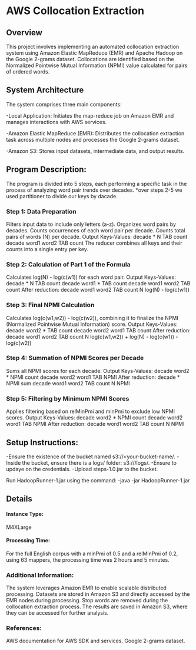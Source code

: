 # AWS Collocation Extraction
## Overview
This project involves implementing an automated collocation extraction system using Amazon Elastic MapReduce (EMR) and Apache Hadoop on the Google 2-grams dataset. Collocations are identified based on the Normalized Pointwise Mutual Information (NPMI) value calculated for pairs of ordered words.

## System Architecture
The system comprises three main components:

-Local Application: Initiates the map-reduce job on Amazon EMR and manages interactions with AWS services.

-Amazon Elastic MapReduce (EMR): Distributes the collocation extraction task across multiple nodes and processes the Google 2-grams dataset.

-Amazon S3: Stores input datasets, intermediate data, and output results.

## Program Description:
The program is divided into 5 steps, each performing a specific task in the process of analyzing word pair trends over decades.
*over steps 2-5 we used partitioner to divide our keys by dacade.

### Step 1: Data Preparation
Filters input data to include only letters (a-z).
Organizes word pairs by decades.
Counts occurrences of each word pair per decade.
Counts total pairs of words (N) per decade.
Output Keys-Values:
decade * N TAB count
decade word1 word2 TAB count
The reducer combines all keys and their counts into a single entry per key.


### Step 2: Calculation of Part 1 of the Formula
Calculates log(N) - log(c(w1)) for each word pair.
Output Keys-Values:
decade * N TAB count
decade word1 * TAB count
decade word1 word2 TAB count
After reduction: decade word1 word2 TAB count N log(N) - log(c(w1))


### Step 3: Final NPMI Calculation
Calculates log(c(w1,w2)) - log(c(w2)), combining it to finalize the NPMI (Normalized Pointwise Mutual Information) score.
Output Keys-Values:
decade word2 * TAB count
decade word2 word1 TAB count
After reduction: decade word1 word2 TAB count N log(c(w1,w2)) + log(N) - log(c(w1)) - log(c(w2))


### Step 4: Summation of NPMI Scores per Decade
Sums all NPMI scores for each decade.
Output Keys-Values:
decade word2 * NPMI count
decade word2 word1 TAB NPMI
After reduction: decade * NPMI sum
decade word1 word2 TAB count N NPMI


### Step 5: Filtering by Minimum NPMI Scores
Applies filtering based on relMinPmi and minPmi to exclude low NPMI scores.
Output Keys-Values:
decade word2 * NPMI count
decade word2 word1 TAB NPMI
After reduction: decade word1 word2 TAB count N NPMI

## Setup Instructions:
-Ensure the existence of the bucket named s3://<your-bucket-name/.
-Inside the bucket, ensure there is a logs/ folder: s3://<your-bucket-name>/logs/.
-Ensure to updaye on the credentials.
-Upload steps-1.0.jar to the bucket.

Run HadoopRunner-1.jar using the command:
-java -jar HadoopRunner-1.jar <minPmi> <relMinPmi>

## Details
#### Instance Type:
M4XLarge

#### Processing Time:
For the full English corpus with a minPmi of 0.5 and a relMinPmi of 0.2, using 63 mappers, the processing time was 2 hours and 5 minutes.

### Additional Information:
The system leverages Amazon EMR to enable scalable distributed processing.
Datasets are stored in Amazon S3 and directly accessed by the EMR nodes during processing.
Stop words are removed during the collocation extraction process.
The results are saved in Amazon S3, where they can be accessed for further analysis.

### References:
AWS documentation for AWS SDK and services.
Google 2-grams dataset.
